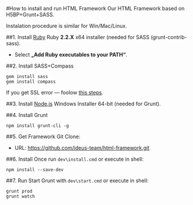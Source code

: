 #How to install and run HTML Framework
Our HTML Framework based on H5BP+Grunt+SASS.

Instalation procedure is similar for Win/Mac/Linux.

##1. Install [Ruby](http://rubyinstaller.org/downloads/)
Ruby __2.2.X__ x64 installer (needed for SASS (grunt-contrib-sass).
 - Select __„Add Ruby executables to your PATH“__.

##2. Install SASS+Compass
```
gem install sass
gem install compass
```
If you get SSL error — foolow [this steps](https://gist.github.com/luislavena/f064211759ee0f806c88#manual-solution-to-ssl-issue).

##3. Install [Node.js](http://nodejs.org/download/)
Windows Installer 64-bit (needed for Grunt).

##4. Install Grunt
```
npm install grunt-cli -g
```

##5. Get Framework
Git Clone:
- URL: https://github.com/ideus-team/html-framework.git

##6. Install
Once run `dev\install.cmd` or execute in shell:
```shell
npm install --save-dev
```

##7. Run
Start Grunt with `dev\start.cmd` or execute in shell:
```shell
grunt prod
grunt watch
```
